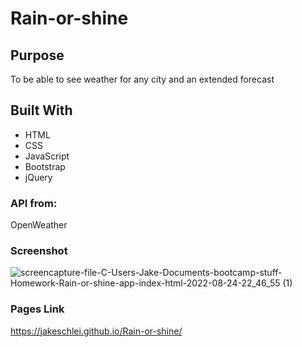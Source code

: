 # Rain-or-shine

## Purpose
To be able to see weather for any city and an extended forecast

## Built With
* HTML
* CSS
* JavaScript
* Bootstrap
* jQuery

### API from:
OpenWeather

### Screenshot
![screencapture-file-C-Users-Jake-Documents-bootcamp-stuff-Homework-Rain-or-shine-app-index-html-2022-08-24-22_46_55 (1)](https://user-images.githubusercontent.com/108429837/186585088-e13b6f9e-fdf9-4954-b49c-ef013e5f9851.png)

### Pages Link

https://jakeschlei.github.io/Rain-or-shine/
